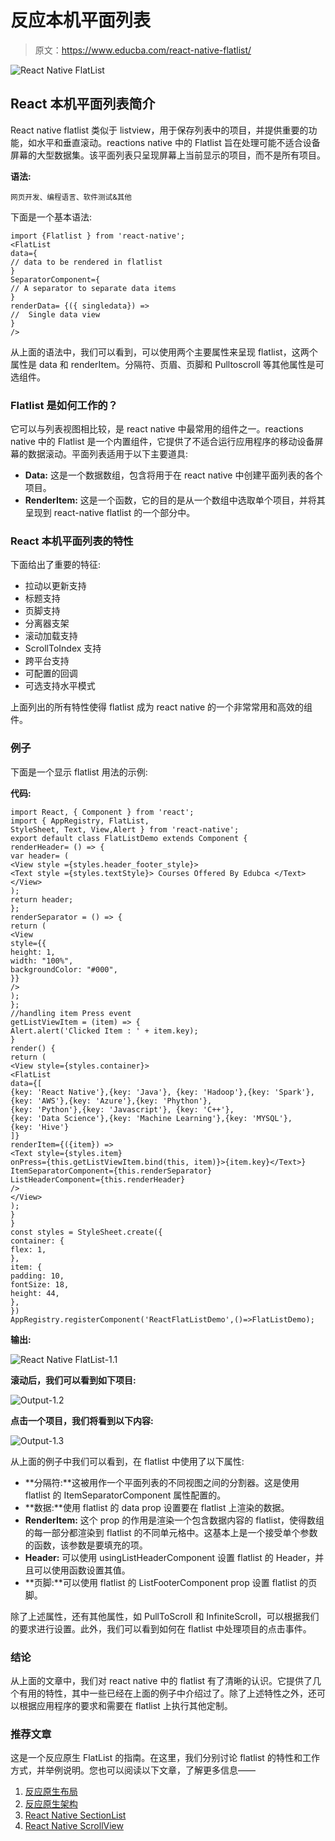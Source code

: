 # 反应本机平面列表

> 原文：<https://www.educba.com/react-native-flatlist/>

![React Native FlatList](img/21b22ce70c50590821bec86f72f00525.png)



## React 本机平面列表简介

React native flatlist 类似于 listview，用于保存列表中的项目，并提供重要的功能，如水平和垂直滚动。reactions native 中的 Flatlist 旨在处理可能不适合设备屏幕的大型数据集。该平面列表只呈现屏幕上当前显示的项目，而不是所有项目。

**语法:**

<small>网页开发、编程语言、软件测试&其他</small>

下面是一个基本语法:

```
import {Flatlist } from 'react-native';
<FlatList
data={
// data to be rendered in flatlist
}
SeparatorComponent={
// A separator to separate data items
}
renderData= {({ singledata}) =>
//  Single data view
}
/>
```

从上面的语法中，我们可以看到，可以使用两个主要属性来呈现 flatlist，这两个属性是 data 和 renderItem。分隔符、页眉、页脚和 Pulltoscroll 等其他属性是可选组件。

### Flatlist 是如何工作的？

它可以与列表视图相比较，是 react native 中最常用的组件之一。reactions native 中的 Flatlist 是一个内置组件，它提供了不适合运行应用程序的移动设备屏幕的数据滚动。平面列表适用于以下主要道具:

*   **Data:** 这是一个数据数组，包含将用于在 react native 中创建平面列表的各个项目。
*   **RenderItem:** 这是一个函数，它的目的是从一个数组中选取单个项目，并将其呈现到 react-native flatlist 的一个部分中。

### React 本机平面列表的特性

下面给出了重要的特征:

*   拉动以更新支持
*   标题支持
*   页脚支持
*   分离器支架
*   滚动加载支持
*   ScrollToIndex 支持
*   跨平台支持
*   可配置的回调
*   可选支持水平模式

上面列出的所有特性使得 flatlist 成为 react native 的一个非常常用和高效的组件。

### 例子

下面是一个显示 flatlist 用法的示例:

**代码:**

```
import React, { Component } from 'react';
import { AppRegistry, FlatList,
StyleSheet, Text, View,Alert } from 'react-native';
export default class FlatListDemo extends Component {
renderHeader= () => {
var header= (
<View style ={styles.header_footer_style}>
<Text style ={styles.textStyle}> Courses Offered By Edubca </Text>
</View>
);
return header;
};
renderSeparator = () => {
return (
<View
style={{
height: 1,
width: "100%",
backgroundColor: "#000",
}}
/>
);
};
//handling item Press event
getListViewItem = (item) => {
Alert.alert('Clicked Item : ' + item.key);
}
render() {
return (
<View style={styles.container}>
<FlatList
data={[
{key: 'React Native'},{key: 'Java'}, {key: 'Hadoop'},{key: 'Spark'},
{key: 'AWS'},{key: 'Azure'},{key: 'Phython'},
{key: 'Python'},{key: 'Javascript'}, {key: 'C++'},
{key: 'Data Science'},{key: 'Machine Learning'},{key: 'MYSQL'},
{key: 'Hive'}
]}
renderItem={({item}) =>
<Text style={styles.item}
onPress={this.getListViewItem.bind(this, item)}>{item.key}</Text>}
ItemSeparatorComponent={this.renderSeparator}
ListHeaderComponent={this.renderHeader}
/>
</View>
);
}
}
const styles = StyleSheet.create({
container: {
flex: 1,
},
item: {
padding: 10,
fontSize: 18,
height: 44,
},
})
AppRegistry.registerComponent('ReactFlatListDemo',()=>FlatListDemo);
```

**输出:**

![React Native FlatList-1.1](img/5b3670e1319dd0fcf88e9b248ad62e2f.png)



**滚动后，我们可以看到如下项目:**

![Output-1.2](img/3a6beb9566e6af8e9a51aaad79504dbe.png)



**点击一个项目，我们将看到以下内容:**

![Output-1.3](img/0082aa6390614aad546962eae29fadcf.png)



从上面的例子中我们可以看到，在 flatlist 中使用了以下属性:

*   **分隔符:**这被用作一个平面列表的不同视图之间的分割器。这是使用 flatlist 的 ItemSeparatorComponent 属性配置的。
*   **数据:**使用 flatlist 的 data prop 设置要在 flatlist 上渲染的数据。
*   **RenderItem:** 这个 prop 的作用是渲染一个包含数据内容的 flatlist，使得数组的每一部分都渲染到 flatlist 的不同单元格中。这基本上是一个接受单个参数的函数，该参数是要填充的项。
*   **Header:** 可以使用 usingListHeaderComponent 设置 flatlist 的 Header，并且可以使用函数设置其值。
*   **页脚:**可以使用 flatlist 的 ListFooterComponent prop 设置 flatlist 的页脚。

除了上述属性，还有其他属性，如 PullToScroll 和 InfiniteScroll，可以根据我们的要求进行设置。此外，我们可以看到如何在 flatlist 中处理项目的点击事件。

### 结论

从上面的文章中，我们对 react native 中的 flatlist 有了清晰的认识。它提供了几个有用的特性，其中一些已经在上面的例子中介绍过了。除了上述特性之外，还可以根据应用程序的要求和需要在 flatlist 上执行其他定制。

### 推荐文章

这是一个反应原生 FlatList 的指南。在这里，我们分别讨论 flatlist 的特性和工作方式，并举例说明。您也可以阅读以下文章，了解更多信息——

1.  [反应原生布局](https://www.educba.com/react-native-layout/)
2.  [反应原生架构](https://www.educba.com/react-native-architecture/)
3.  [React Native SectionList](https://www.educba.com/react-native-sectionlist/)
4.  [React Native ScrollView](https://www.educba.com/react-native-scrollview/)